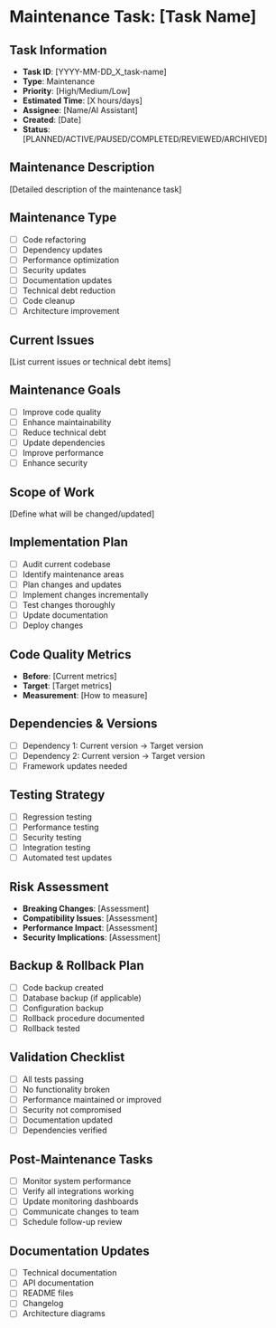 # Maintenance Task: [Task Name]

## Task Information
- **Task ID**: [YYYY-MM-DD_X_task-name]
- **Type**: Maintenance
- **Priority**: [High/Medium/Low]
- **Estimated Time**: [X hours/days]
- **Assignee**: [Name/AI Assistant]
- **Created**: [Date]
- **Status**: [PLANNED/ACTIVE/PAUSED/COMPLETED/REVIEWED/ARCHIVED]

## Maintenance Description
[Detailed description of the maintenance task]

## Maintenance Type
- [ ] Code refactoring
- [ ] Dependency updates
- [ ] Performance optimization
- [ ] Security updates
- [ ] Documentation updates
- [ ] Technical debt reduction
- [ ] Code cleanup
- [ ] Architecture improvement

## Current Issues
[List current issues or technical debt items]

## Maintenance Goals
- [ ] Improve code quality
- [ ] Enhance maintainability
- [ ] Reduce technical debt
- [ ] Update dependencies
- [ ] Improve performance
- [ ] Enhance security

## Scope of Work
[Define what will be changed/updated]

## Implementation Plan
- [ ] Audit current codebase
- [ ] Identify maintenance areas
- [ ] Plan changes and updates
- [ ] Implement changes incrementally
- [ ] Test changes thoroughly
- [ ] Update documentation
- [ ] Deploy changes

## Code Quality Metrics
- **Before**: [Current metrics]
- **Target**: [Target metrics]
- **Measurement**: [How to measure]

## Dependencies & Versions
- [ ] Dependency 1: Current version → Target version
- [ ] Dependency 2: Current version → Target version
- [ ] Framework updates needed

## Testing Strategy
- [ ] Regression testing
- [ ] Performance testing
- [ ] Security testing
- [ ] Integration testing
- [ ] Automated test updates

## Risk Assessment
- **Breaking Changes**: [Assessment]
- **Compatibility Issues**: [Assessment]
- **Performance Impact**: [Assessment]
- **Security Implications**: [Assessment]

## Backup & Rollback Plan
- [ ] Code backup created
- [ ] Database backup (if applicable)
- [ ] Configuration backup
- [ ] Rollback procedure documented
- [ ] Rollback tested

## Validation Checklist
- [ ] All tests passing
- [ ] No functionality broken
- [ ] Performance maintained or improved
- [ ] Security not compromised
- [ ] Documentation updated
- [ ] Dependencies verified

## Post-Maintenance Tasks
- [ ] Monitor system performance
- [ ] Verify all integrations working
- [ ] Update monitoring dashboards
- [ ] Communicate changes to team
- [ ] Schedule follow-up review

## Documentation Updates
- [ ] Technical documentation
- [ ] API documentation
- [ ] README files
- [ ] Changelog
- [ ] Architecture diagrams 